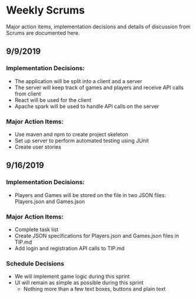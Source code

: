 # Weekly Scrums
Major action items, implementation decisions and details of discussion from Scrums are documented here. 

## 9/9/2019
### Implementation Decisions: 
- The application will be split into a client and a server
- The server will keep track of games and players and receive API calls from client
- React will be used for the client
- Apache spark will be used to handle API calls on the server
### Major Action Items:
- Use maven and npm to create project skeleton
- Set up server to perform automated testing using JUnit
- Create user stories

## 9/16/2019
### Implementation Decisions: 
- Players and Games will be stored on the file in two JSON files: Players.json and Games.json
### Major Action Items:
- Complete task list
- Create JSON specifications for Players.json and Games.json files in TIP.md
- Add login and registration API calls to TIP.md
### Schedule Decisions
- We will implement game logic during this sprint
- UI will remain as simple as possible during this sprint
  - Nothing more than a few text boxes, buttons and plain text



